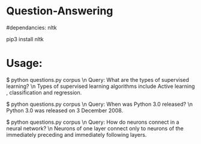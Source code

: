 # Question-Answering

#dependancies: nltk

pip3 install nltk

# Usage:

$ python questions.py corpus \n
Query: What are the types of supervised learning? \n
Types of supervised learning algorithms include Active learning , classification and regression.

$ python questions.py corpus \n
Query: When was Python 3.0 released? \n
Python 3.0 was released on 3 December 2008.

$ python questions.py corpus \n
Query: How do neurons connect in a neural network? \n
Neurons of one layer connect only to neurons of the immediately preceding and immediately following layers.
